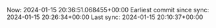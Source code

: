 Now: 2024-01-15 20:36:51.068455+00:00 Earliest commit since sync: 2024-01-15 20:26:34+00:00 Last sync: 2024-01-15 20:10:37+00:00
